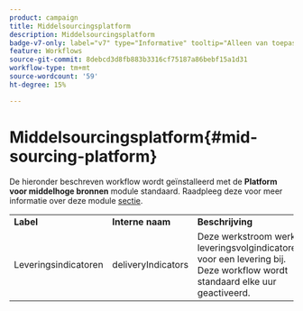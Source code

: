 ```yaml
---
product: campaign
title: Middelsourcingsplatform
description: Middelsourcingsplatform
badge-v7-only: label="v7" type="Informative" tooltip="Alleen van toepassing op Campaign Classic v7"
feature: Workflows
source-git-commit: 8debcd3d8fb883b3316cf75187a86bebf15a1d31
workflow-type: tm+mt
source-wordcount: '59'
ht-degree: 15%

---
```



# Middelsourcingsplatform{#mid-sourcing-platform}



De hieronder beschreven workflow wordt geïnstalleerd met de **Platform voor middelhoge bronnen** module standaard. Raadpleeg deze voor meer informatie over deze module [sectie](../../installation/using/mid-sourcing-deployment.md).

<table> 
 <tbody> 
  <tr> 
   <td> <strong>Label</strong><br /> </td> 
   <td> <strong>Interne naam</strong><br /> </td> 
   <td> <strong>Beschrijving</strong><br /> </td> 
  </tr> 
  <tr> 
   <td> <span class="uicontrol">Leveringsindicatoren</span> <br /> </td> 
   <td> <span class="uicontrol">deliveryIndicators</span> <br /> </td> 
   <td> Deze werkstroom werkt leveringsvolgindicatoren voor een levering bij. Deze workflow wordt standaard elke uur geactiveerd.<br /> </td> 
  </tr> 
 </tbody> 
</table>

